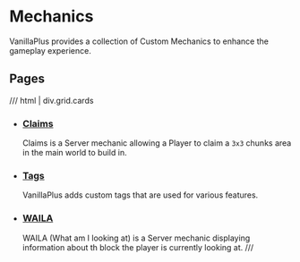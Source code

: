 # Mechanics

VanillaPlus provides a collection of Custom Mechanics to enhance the gameplay experience.

## Pages

/// html | div.grid.cards
-   ### [Claims](claims.md)
    
    Claims is a Server mechanic allowing a Player to claim a `3x3` chunks area in the main world to build in.

-   ### [Tags](tags.md)
    
    VanillaPlus adds custom tags that are used for various features.

-   ### [WAILA](waila.md)
    
    WAILA (What am I looking at) is a Server mechanic displaying information about th block the player is currently looking at.
///